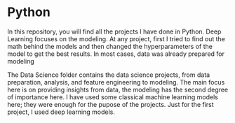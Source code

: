 # Python

In this repository, you will find all the projects I have done in Python.
Deep Learning focuses on the modeling. At any project, first I tried to find out the math behind the models and then changed the hyperparameters of the model to get the best results. In most cases, data was already prepared for modeling

The Data Science folder contains the data science projects, from data preparation, analysis, and feature engineering to modeling. The main focus here is on providing insights from data, the modeling has the second degree of importance here. I have used some classical machine learning models here; they were enough for the pupose of the projects. Just for the first project, I used deep learning models.

